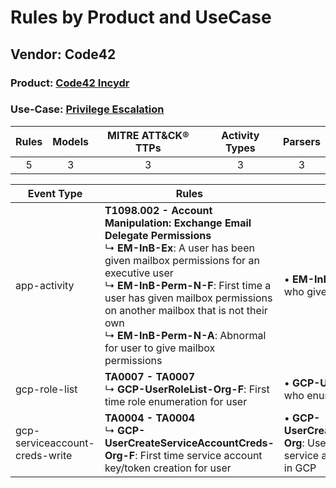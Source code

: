 Rules by Product and UseCase
============================
Vendor: Code42
--------------
### Product: [Code42 Incydr](../ds_code42_code42_incydr.md)
### Use-Case: [Privilege Escalation](../../../../UseCases/uc_privilege_escalation.md)

| Rules | Models | MITRE ATT&CK® TTPs | Activity Types | Parsers |
|:-----:|:------:|:------------------:|:--------------:|:-------:|
|   5   |   3    |         3          |       3        |    3    |

| Event Type    | Rules    | Models    |
| ---- | ---- | ---- |
| app-activity    | <b>T1098.002 - Account Manipulation: Exchange Email Delegate Permissions</b><br> ↳ <b>EM-InB-Ex</b>: A user has been given mailbox permissions for an executive user<br> ↳ <b>EM-InB-Perm-N-F</b>: First time a user has given mailbox permissions on another mailbox that is not their own<br> ↳ <b>EM-InB-Perm-N-A</b>: Abnormal for user to give mailbox permissions |  • <b>EM-InB-Perm-N</b>: Models users who give mailbox permissions    |
| gcp-role-list    | <b>TA0007 - TA0007</b><br> ↳ <b>GCP-UserRoleList-Org-F</b>: First time role enumeration for user    |  • <b>GCP-UserRoleList-Org</b>: Users who enumerated IAM roles in GCP    |
| gcp-serviceaccount-creds-write | <b>TA0004 - TA0004</b><br> ↳ <b>GCP-UserCreateServiceAccountCreds-Org-F</b>: First time service account key/token creation for user    |  • <b>GCP-UserCreateServiceAccountCreds-Org</b>: Users who created/uploaded service acccount keys and tokens in GCP |
